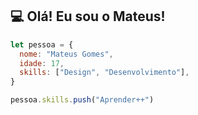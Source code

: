 ## 💻 Olá! Eu sou o <strong>Mateus!</strong>

```js
let pessoa = {
  nome: "Mateus Gomes",
  idade: 17,
  skills: ["Design", "Desenvolvimento"],
}

pessoa.skills.push("Aprender++")
```
